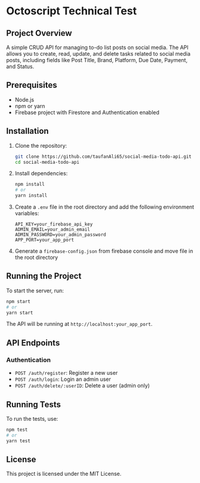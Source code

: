 # Octoscript Technical Test

## Project Overview

A simple CRUD API for managing to-do list posts on social media. The API allows you to create, read, update, and delete tasks related to social media posts, including fields like Post Title, Brand, Platform, Due Date, Payment, and Status.

## Prerequisites

- Node.js
- npm or yarn
- Firebase project with Firestore and Authentication enabled

## Installation

1. Clone the repository:
    ```sh
    git clone https://github.com/taufanAli65/social-media-todo-api.git
    cd social-media-todo-api
    ```

2. Install dependencies:
    ```sh
    npm install
    # or
    yarn install
    ```

3. Create a `.env` file in the root directory and add the following environment variables:
    ```env
    API_KEY=your_firebase_api_key
    ADMIN_EMAIL=your_admin_email
    ADMIN_PASSWORD=your_admin_password
    APP_PORT=your_app_port
    ```

4. Generate a `firebase-config.json` from firebase console and move file in the root directory

## Running the Project

To start the server, run:
```sh
npm start
# or
yarn start
```

The API will be running at `http://localhost:your_app_port`.

## API Endpoints

### Authentication

- `POST /auth/register`: Register a new user
- `POST /auth/login`: Login an admin user
- `POST /auth/delete/:userID`: Delete a user (admin only)

## Running Tests

To run the tests, use:
```sh
npm test
# or
yarn test
```

## License

This project is licensed under the MIT License.
